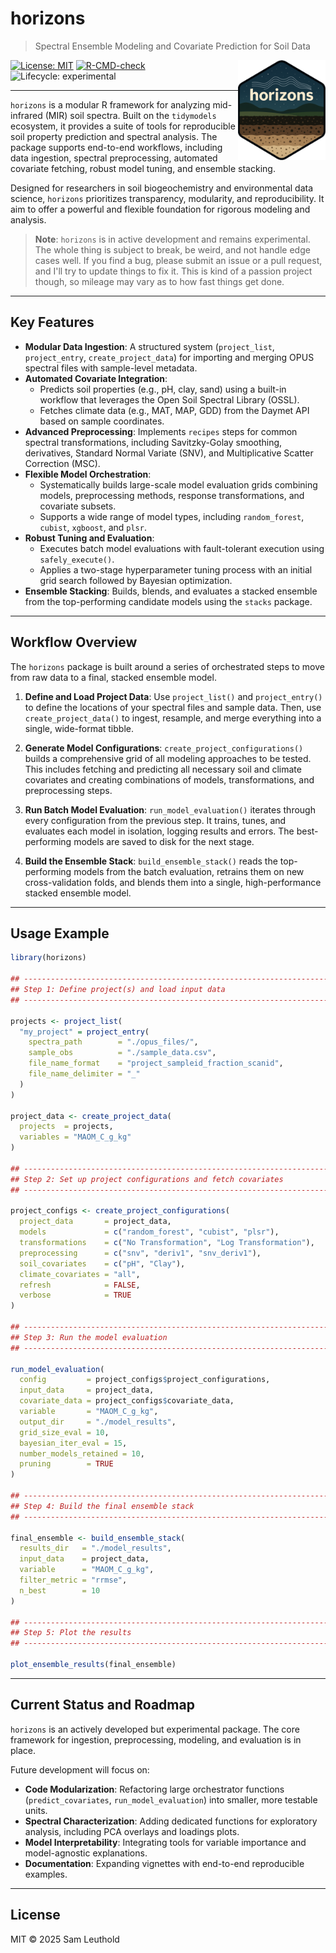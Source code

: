 # horizons

> Spectral Ensemble Modeling and Covariate Prediction for Soil Data

<img src="man/figures/logo.png" align="right" width="140"/>

[![License: MIT](https://img.shields.io/badge/License-MIT-yellow.svg)](LICENSE.md)
[![R-CMD-check](https://img.shields.io/badge/R--CMD--check-failing-red)](https://github.com/S-Leuthold/horizons/actions)
![Lifecycle: experimental](https://img.shields.io/badge/lifecycle-experimental-orange.svg)

---

`horizons` is a modular R framework for analyzing mid-infrared (MIR) soil spectra. Built on the `tidymodels` ecosystem, it provides a suite of tools for reproducible soil property prediction and spectral analysis. The package supports end-to-end workflows, including data ingestion, spectral preprocessing, automated covariate fetching, robust model tuning, and ensemble stacking.

Designed for researchers in soil biogeochemistry and environmental data science, `horizons` prioritizes transparency, modularity, and reproducibility. It aim to offer a powerful and flexible foundation for rigorous modeling and analysis.

> **Note**: `horizons` is in active development and remains experimental. The whole thing is subject to break, be weird, and not handle edge cases well. If you find a bug, please submit an issue or a pull request, and I'll try to update things to fix it. This is kind of a passion project though, so mileage may vary as to how fast things get done.

---

## Key Features

-   **Modular Data Ingestion**: A structured system (`project_list`, `project_entry`, `create_project_data`) for importing and merging OPUS spectral files with sample-level metadata.
-   **Automated Covariate Integration**:
    -   Predicts soil properties (e.g., pH, clay, sand) using a built-in workflow that leverages the Open Soil Spectral Library (OSSL).
    -   Fetches climate data (e.g., MAT, MAP, GDD) from the Daymet API based on sample coordinates.
-   **Advanced Preprocessing**: Implements `recipes` steps for common spectral transformations, including Savitzky-Golay smoothing, derivatives, Standard Normal Variate (SNV), and Multiplicative Scatter Correction (MSC).
-   **Flexible Model Orchestration**:
    -   Systematically builds large-scale model evaluation grids combining models, preprocessing methods, response transformations, and covariate subsets.
    -   Supports a wide range of model types, including `random_forest`, `cubist`, `xgboost`, and `plsr`.
-   **Robust Tuning and Evaluation**:
    -   Executes batch model evaluations with fault-tolerant execution using `safely_execute()`.
    -   Applies a two-stage hyperparameter tuning process with an initial grid search followed by Bayesian optimization.
-   **Ensemble Stacking**: Builds, blends, and evaluates a stacked ensemble from the top-performing candidate models using the `stacks` package.

---

## Workflow Overview

The `horizons` package is built around a series of orchestrated steps to move from raw data to a final, stacked ensemble model.

1.  **Define and Load Project Data**:
    Use `project_list()` and `project_entry()` to define the locations of your spectral files and sample data. Then, use `create_project_data()` to ingest, resample, and merge everything into a single, wide-format tibble.

2.  **Generate Model Configurations**:
    `create_project_configurations()` builds a comprehensive grid of all modeling approaches to be tested. This includes fetching and predicting all necessary soil and climate covariates and creating combinations of models, transformations, and preprocessing steps.

3.  **Run Batch Model Evaluation**:
    `run_model_evaluation()` iterates through every configuration from the previous step. It trains, tunes, and evaluates each model in isolation, logging results and errors. The best-performing models are saved to disk for the next stage.

4.  **Build the Ensemble Stack**:
    `build_ensemble_stack()` reads the top-performing models from the batch evaluation, retrains them on new cross-validation folds, and blends them into a single, high-performance stacked ensemble model.

---

## Usage Example

```r
library(horizons)

## -----------------------------------------------------------------------------
## Step 1: Define project(s) and load input data
## -----------------------------------------------------------------------------

projects <- project_list(
  "my_project" = project_entry(
    spectra_path        = "./opus_files/",
    sample_obs          = "./sample_data.csv",
    file_name_format    = "project_sampleid_fraction_scanid",
    file_name_delimiter = "_"
  )
)

project_data <- create_project_data(
  projects  = projects,
  variables = "MAOM_C_g_kg"
)

## -----------------------------------------------------------------------------
## Step 2: Set up project configurations and fetch covariates
## -----------------------------------------------------------------------------

project_configs <- create_project_configurations(
  project_data       = project_data,
  models             = c("random_forest", "cubist", "plsr"),
  transformations    = c("No Transformation", "Log Transformation"),
  preprocessing      = c("snv", "deriv1", "snv_deriv1"),
  soil_covariates    = c("pH", "Clay"),
  climate_covariates = "all",
  refresh            = FALSE,
  verbose            = TRUE
)

## -----------------------------------------------------------------------------
## Step 3: Run the model evaluation
## -----------------------------------------------------------------------------

run_model_evaluation(
  config         = project_configs$project_configurations,
  input_data     = project_data,
  covariate_data = project_configs$covariate_data,
  variable       = "MAOM_C_g_kg",
  output_dir     = "./model_results",
  grid_size_eval = 10,
  bayesian_iter_eval = 15,
  number_models_retained = 10,
  pruning        = TRUE
)

## -----------------------------------------------------------------------------
## Step 4: Build the final ensemble stack
## -----------------------------------------------------------------------------

final_ensemble <- build_ensemble_stack(
  results_dir   = "./model_results",
  input_data    = project_data,
  variable      = "MAOM_C_g_kg",
  filter_metric = "rrmse",
  n_best        = 10
)

## -----------------------------------------------------------------------------
## Step 5: Plot the results
## -----------------------------------------------------------------------------

plot_ensemble_results(final_ensemble)
```

---

## Current Status and Roadmap

`horizons` is an actively developed but experimental package. The core framework for ingestion, preprocessing, modeling, and evaluation is in place.

Future development will focus on:
-   **Code Modularization**: Refactoring large orchestrator functions (`predict_covariates`, `run_model_evaluation`) into smaller, more testable units.
-   **Spectral Characterization**: Adding dedicated functions for exploratory analysis, including PCA overlays and loadings plots.
-   **Model Interpretability**: Integrating tools for variable importance and model-agnostic explanations.
-   **Documentation**: Expanding vignettes with end-to-end reproducible examples.

---

## License

MIT © 2025 Sam Leuthold
